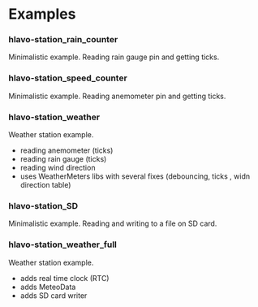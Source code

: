 # Examples

### hlavo-station_rain_counter
Minimalistic example. Reading rain gauge pin and getting ticks.

### hlavo-station_speed_counter
Minimalistic example. Reading anemometer pin and getting ticks.

### hlavo-station_weather
Weather station example.
- reading anemometer (ticks)
- reading rain gauge (ticks)
- reading wind direction
- uses WeatherMeters libs with several fixes (debouncing, ticks , widn direction table)

### hlavo-station_SD
Minimalistic example. Reading and writing to a file on SD card.

### hlavo-station_weather_full
Weather station example.
- adds real time clock (RTC)
- adds MeteoData
- adds SD card writer

